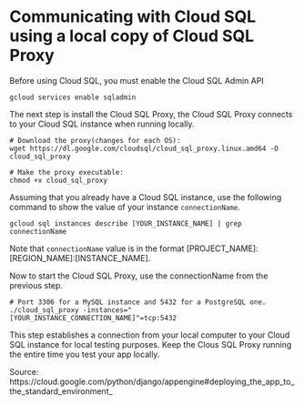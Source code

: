 <h1>Communicating with Cloud SQL using a local copy of Cloud SQL Proxy</h1>

<p>Before using Cloud SQL, you must enable the Cloud SQL Admin API
</p>

    gcloud services enable sqladmin

<p>The next step is install the Cloud SQL Proxy, the Cloud SQL Proxy connects to your Cloud SQL instance when running locally.
</p>

    # Download the proxy(changes for each OS):
    wget https://dl.google.com/cloudsql/cloud_sql_proxy.linux.amd64 -O cloud_sql_proxy

    # Make the proxy executable:
    chmod +x cloud_sql_proxy

<p>Assuming that you already have a Cloud SQL instance, use the following command to show the value of your instance <code>connectionName</code>.
</p>

    gcloud sql instances describe [YOUR_INSTANCE_NAME] | grep connectionName

<p>Note that <code>connectionName</code> value is in the format [PROJECT_NAME]:[REGION_NAME]:[INSTANCE_NAME].
</p>
<p>Now to start the Cloud SQL Proxy, use the connectionName from the previous step.
</p>

    # Port 3306 for a MySQL instance and 5432 for a PostgreSQL one.
    ./cloud_sql_proxy -instances="[YOUR_INSTANCE_CONNECTION_NAME]"=tcp:5432

<p>This step establishes a connection from your local computer to your Cloud SQL instance for local testing purposes. Keep the Clous SQL Proxy running the entire time you test your app locally.
</p>
<p>Source: https://cloud.google.com/python/django/appengine#deploying_the_app_to_the_standard_environment_
</p>